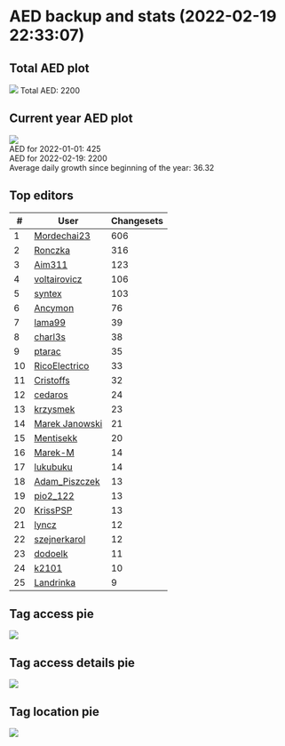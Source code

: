 # AED backup and stats (2022-02-19 22:33:07)


## Total AED plot
![](report_data/total_aed.png)
Total AED: 2200

## Current year AED plot
![](report_data/current_year_aed.png)\
AED for 2022-01-01: 425\
AED for 2022-02-19: 2200\
Average daily growth since beginning of the year: 36.32

## Top editors
| # | User | Changesets |
| ------------- | ------------- | ------------- |
| 1 | [Mordechai23](<https://www.openstreetmap.org/user/Mordechai23>) | 606 |
| 2 | [Ronczka](<https://www.openstreetmap.org/user/Ronczka>) | 316 |
| 3 | [Aim311](<https://www.openstreetmap.org/user/Aim311>) | 123 |
| 4 | [voltairovicz](<https://www.openstreetmap.org/user/voltairovicz>) | 106 |
| 5 | [syntex](<https://www.openstreetmap.org/user/syntex>) | 103 |
| 6 | [Ancymon](<https://www.openstreetmap.org/user/Ancymon>) | 76 |
| 7 | [lama99](<https://www.openstreetmap.org/user/lama99>) | 39 |
| 8 | [charl3s](<https://www.openstreetmap.org/user/charl3s>) | 38 |
| 9 | [ptarac](<https://www.openstreetmap.org/user/ptarac>) | 35 |
| 10 | [RicoElectrico](<https://www.openstreetmap.org/user/RicoElectrico>) | 33 |
| 11 | [Cristoffs](<https://www.openstreetmap.org/user/Cristoffs>) | 32 |
| 12 | [cedaros](<https://www.openstreetmap.org/user/cedaros>) | 24 |
| 13 | [krzysmek](<https://www.openstreetmap.org/user/krzysmek>) | 23 |
| 14 | [Marek Janowski](<https://www.openstreetmap.org/user/Marek Janowski>) | 21 |
| 15 | [Mentisekk](<https://www.openstreetmap.org/user/Mentisekk>) | 20 |
| 16 | [Marek-M](<https://www.openstreetmap.org/user/Marek-M>) | 14 |
| 17 | [lukubuku](<https://www.openstreetmap.org/user/lukubuku>) | 14 |
| 18 | [Adam_Piszczek](<https://www.openstreetmap.org/user/Adam_Piszczek>) | 13 |
| 19 | [pio2_122](<https://www.openstreetmap.org/user/pio2_122>) | 13 |
| 20 | [KrissPSP](<https://www.openstreetmap.org/user/KrissPSP>) | 13 |
| 21 | [lyncz](<https://www.openstreetmap.org/user/lyncz>) | 12 |
| 22 | [szejnerkarol](<https://www.openstreetmap.org/user/szejnerkarol>) | 12 |
| 23 | [dodoelk](<https://www.openstreetmap.org/user/dodoelk>) | 11 |
| 24 | [k2101](<https://www.openstreetmap.org/user/k2101>) | 10 |
| 25 | [Landrinka](<https://www.openstreetmap.org/user/Landrinka>) | 9 |

## Tag access pie
![](report_data/tag_access.png)

## Tag access details pie
![](report_data/tag_access_details.png)

## Tag location pie
![](report_data/tag_location.png)
